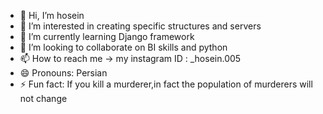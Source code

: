 - 👋 Hi, I’m hosein
- 👀 I’m interested in creating specific structures and servers
- 🌱 I’m currently learning Django framework
- 💞️ I’m looking to collaborate on BI skills and python 
- 📫 How to reach me -> my instagram ID : _hosein.005
- 😄 Pronouns: Persian
- ⚡ Fun fact: If you kill a murderer,in fact the population of murderers will not change

<!---
hoseinBI/hoseinBI is a ✨ special ✨ repository because its `README.md` (this file) appears on your GitHub profile.
You can click the Preview link to take a look at your changes.
--->
